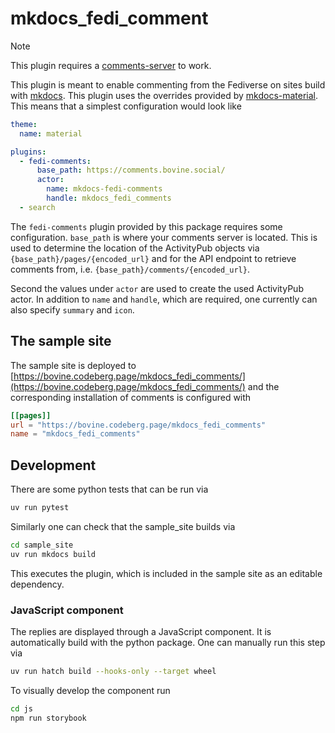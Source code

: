 # mkdocs_fedi_comment

> [!NOTE]
> This plugin requires a [comments-server](https://bovine.codeberg.page/comments/)
> to work.

This plugin is meant to enable commenting from the Fediverse
on sites build with [mkdocs](https://www.mkdocs.org/). This plugin
uses the overrides provided by [mkdocs-material](https://squidfunk.github.io/mkdocs-material/).
This means that a simplest configuration would look like

```yml
theme:
  name: material

plugins:
  - fedi-comments:
      base_path: https://comments.bovine.social/
      actor:
        name: mkdocs-fedi-comments
        handle: mkdocs_fedi_comments
  - search
```

The `fedi-comments` plugin provided by this package requires
some configuration. `base_path` is where your comments server is located. This is
used to determine the location of the ActivityPub objects via
`{base_path}/pages/{encoded_url}` and for the API endpoint to
retrieve comments from, i.e. `{base_path}/comments/{encoded_url}`.

Second the values under `actor` are used to create the used ActivityPub
actor. In addition to `name` and `handle`, which are required,
one currently can also specify `summary` and `icon`.

## The sample site

The sample site is deployed to [https://bovine.codeberg.page/mkdocs_fedi_comments/](https://bovine.codeberg.page/mkdocs_fedi_comments/) and the corresponding installation
of comments is configured with

```toml
[[pages]]
url = "https://bovine.codeberg.page/mkdocs_fedi_comments"
name = "mkdocs_fedi_comments"
```

## Development

There are some python tests that can be run via

```bash
uv run pytest
```

Similarly one can check that the sample_site builds via

```bash
cd sample_site
uv run mkdocs build
```

This executes the plugin, which is included in the sample site
as an editable dependency.

### JavaScript component

The replies are displayed through a JavaScript component. It
is automatically build with the python package. One can manually run
this step via

```bash
uv run hatch build --hooks-only --target wheel
```

To visually develop the component run

```bash
cd js
npm run storybook
```
